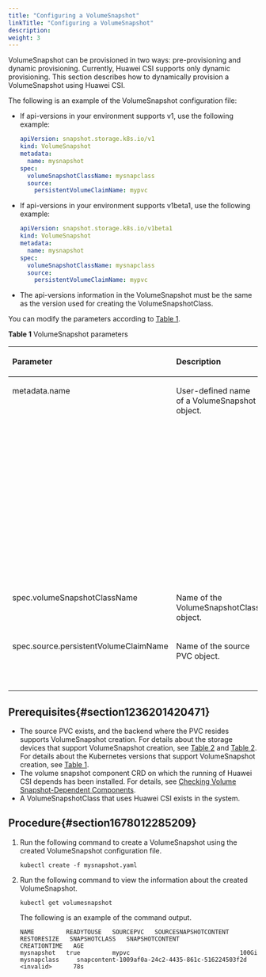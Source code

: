 ```yaml
---
title: "Configuring a VolumeSnapshot"
linkTitle: "Configuring a VolumeSnapshot"
description: 
weight: 3
---
```


VolumeSnapshot can be provisioned in two ways: pre-provisioning and dynamic provisioning. Currently, Huawei CSI supports only dynamic provisioning. This section describes how to dynamically provision a VolumeSnapshot using Huawei CSI.

The following is an example of the VolumeSnapshot configuration file:

-   If api-versions in your environment supports v1, use the following example:

    ```yaml
    apiVersion: snapshot.storage.k8s.io/v1
    kind: VolumeSnapshot
    metadata:
      name: mysnapshot
    spec:
      volumeSnapshotClassName: mysnapclass
      source:
        persistentVolumeClaimName: mypvc
    ```

-   If api-versions in your environment supports v1beta1, use the following example:

    ```yaml
    apiVersion: snapshot.storage.k8s.io/v1beta1
    kind: VolumeSnapshot
    metadata:
      name: mysnapshot
    spec:
      volumeSnapshotClassName: mysnapclass
      source:
        persistentVolumeClaimName: mypvc
    ```

-   The api-versions information in the VolumeSnapshot must be the same as the version used for creating the VolumeSnapshotClass.

You can modify the parameters according to  [Table 1](#en-us_topic_0254162579_table14111735169).

**Table  1**  VolumeSnapshot parameters

<a name="en-us_topic_0254162579_table14111735169"></a>
<table><thead align="left"><tr id="en-us_topic_0254162579_row74136313166"><th class="cellrowborder" valign="top" width="31.75%" id="mcps1.2.4.1.1"><p id="en-us_topic_0254162579_p741313171613"><a name="en-us_topic_0254162579_p741313171613"></a><a name="en-us_topic_0254162579_p741313171613"></a>Parameter</p>
</th>
<th class="cellrowborder" valign="top" width="26.229999999999997%" id="mcps1.2.4.1.2"><p id="en-us_topic_0254162579_p6416123101617"><a name="en-us_topic_0254162579_p6416123101617"></a><a name="en-us_topic_0254162579_p6416123101617"></a>Description</p>
</th>
<th class="cellrowborder" valign="top" width="42.02%" id="mcps1.2.4.1.3"><p id="en-us_topic_0254162579_p82453211342"><a name="en-us_topic_0254162579_p82453211342"></a><a name="en-us_topic_0254162579_p82453211342"></a>Remarks</p>
</th>
</tr>
</thead>
<tbody><tr id="en-us_topic_0254162579_row1328513213318"><td class="cellrowborder" valign="top" width="31.75%" headers="mcps1.2.4.1.1 "><p id="en-us_topic_0254162579_p1428717212036"><a name="en-us_topic_0254162579_p1428717212036"></a><a name="en-us_topic_0254162579_p1428717212036"></a>metadata.name</p>
</td>
<td class="cellrowborder" valign="top" width="26.229999999999997%" headers="mcps1.2.4.1.2 "><p id="en-us_topic_0254162579_p19287172112316"><a name="en-us_topic_0254162579_p19287172112316"></a><a name="en-us_topic_0254162579_p19287172112316"></a>User-defined name of a VolumeSnapshot object.</p>
</td>
<td class="cellrowborder" valign="top" width="42.02%" headers="mcps1.2.4.1.3 "><p id="en-us_topic_0254162579_p179301591191"><a name="en-us_topic_0254162579_p179301591191"></a><a name="en-us_topic_0254162579_p179301591191"></a>Take Kubernetes v1.22.1 as an example. The value can contain digits, lowercase letters, hyphens (-), and periods (.), and must start and end with a letter or digit.</p>
</td>
</tr>
<tr id="en-us_topic_0254162579_row94166341618"><td class="cellrowborder" valign="top" width="31.75%" headers="mcps1.2.4.1.1 "><p id="en-us_topic_0254162579_p1241612311619"><a name="en-us_topic_0254162579_p1241612311619"></a><a name="en-us_topic_0254162579_p1241612311619"></a>spec.volumeSnapshotClassName</p>
</td>
<td class="cellrowborder" valign="top" width="26.229999999999997%" headers="mcps1.2.4.1.2 "><p id="en-us_topic_0254162579_p198887586399"><a name="en-us_topic_0254162579_p198887586399"></a><a name="en-us_topic_0254162579_p198887586399"></a>Name of the VolumeSnapshotClass object.</p>
</td>
<td class="cellrowborder" valign="top" width="42.02%" headers="mcps1.2.4.1.3 "><p id="en-us_topic_0254162579_p17304111921116"><a name="en-us_topic_0254162579_p17304111921116"></a><a name="en-us_topic_0254162579_p17304111921116"></a>--</p>
</td>
</tr>
<tr id="en-us_topic_0254162579_row1241623171612"><td class="cellrowborder" valign="top" width="31.75%" headers="mcps1.2.4.1.1 "><p id="en-us_topic_0254162579_p11416143151617"><a name="en-us_topic_0254162579_p11416143151617"></a><a name="en-us_topic_0254162579_p11416143151617"></a>spec.source.persistentVolumeClaimName</p>
</td>
<td class="cellrowborder" valign="top" width="26.229999999999997%" headers="mcps1.2.4.1.2 "><p id="en-us_topic_0254162579_p174161381612"><a name="en-us_topic_0254162579_p174161381612"></a><a name="en-us_topic_0254162579_p174161381612"></a>Name of the source PVC object.</p>
</td>
<td class="cellrowborder" valign="top" width="42.02%" headers="mcps1.2.4.1.3 "><p id="en-us_topic_0254162579_p1324203293410"><a name="en-us_topic_0254162579_p1324203293410"></a><a name="en-us_topic_0254162579_p1324203293410"></a>Name of the source PVC of the snapshot</p>
</td>
</tr>
</tbody>
</table>

## Prerequisites{#section1236201420471}

-   The source PVC exists, and the backend where the PVC resides supports VolumeSnapshot creation. For details about the storage devices that support VolumeSnapshot creation, see  [Table 2](/docs/compatibility-and-features/compatibility-with-huawei-enterprise-storage#table14995183994515)  and  [Table 2](/docs/compatibility-and-features/compatibility-with-huawei-distributed-storage#table175022559255). For details about the Kubernetes versions that support VolumeSnapshot creation, see  [Table 1](/docs/compatibility-and-features/kubernetes-feature-matrix#table134589135522).
-   The volume snapshot component CRD on which the running of Huawei CSI depends has been installed. For details, see  [Checking Volume Snapshot-Dependent Components](/docs/installation-and-deployment/installation-preparations/checking-volume-snapshot-dependent-components).
-   A VolumeSnapshotClass that uses Huawei CSI exists in the system.

## Procedure{#section1678012285209}

1.  Run the following command to create a VolumeSnapshot using the created VolumeSnapshot configuration file.

    ```
    kubectl create -f mysnapshot.yaml
    ```

2.  Run the following command to view the information about the created VolumeSnapshot.

    ```
    kubectl get volumesnapshot
    ```

    The following is an example of the command output.

    ```
    NAME         READYTOUSE   SOURCEPVC   SOURCESNAPSHOTCONTENT   RESTORESIZE   SNAPSHOTCLASS   SNAPSHOTCONTENT                                    CREATIONTIME   AGE
    mysnapshot   true         mypvc                               100Gi         mysnapclass     snapcontent-1009af0a-24c2-4435-861c-516224503f2d   <invalid>      78s
    ```

